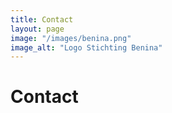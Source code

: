 ```yaml
---
title: Contact
layout: page
image: "/images/benina.png"
image_alt: "Logo Stichting Benina"
---
```


# Contact


